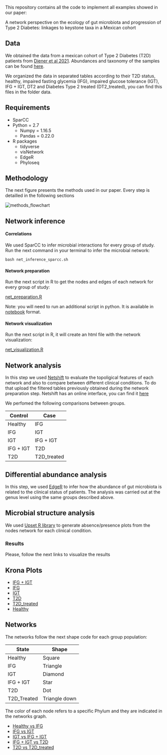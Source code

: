 This repository contains all the code to implement all examples showed in our paper:

A network perspective on the ecology of gut microbiota and progression of Type 2 Diabetes: linkages to keystone taxa in a Mexican cohort

## Data

We obtained the data from a mexican cohort of Type 2 Diabetes (T2D) patients from [Diener et al 2021](https://doi.org/10.3389/fendo.2020.602326). Abundances and taxonomy of the samples can be found [here](https://github.com/resendislab/mext2d/tree/master/data).

We organized the data in separated tables according to their T2D status, healthy, impaired fasting glycemia (IFG), impaired glucose tolerance (IGT), IFG + IGT, DT2 and Diabetes Type 2 treated (DT2_treated), you can find this files in the folder data.

## Requirements

* SparCC
* Python = 2.7
  * Numpy = 1.16.5
  * Pandas = 0.22.0
* R packages
  * tidyverse
  * visNetwork
  * EdgeR
  * Phyloseq

## Methodology

The next figure presents the methods used in our paper. Every step is detailled in the following sections

![methods_flowchart](https://user-images.githubusercontent.com/93368152/175101577-d1007864-a419-4bfe-937e-0af09b4157c0.png)

## Network inference

#### Correlations

We used SparCC to infer microbial interactions for every group of study. Run the next command in your terminal to infer the microbial network:

`bash net_inference_sparcc.sh`

#### Network preparation

Run the next script in R to get the nodes and edges of each network for every group of study:

[net_preparation.R](https://github.com/resendislab/MEXT2D_Networks/blob/main/scripts/net_preparation.R)

Note:  you will need to run an additional script in python. It is available in [notebook](https://github.com/resendislab/MEXT2D_Networks/blob/main/scripts/merge_taxa.ipynb) format. 

#### Network visualization

Run the next script in R, it will create an html file with the network visualization:

[net_visualization.R](https://github.com/resendislab/MEXT2D_Networks/blob/main/scripts/net_visualization.r)

## Network analysis

In this step we used [Netshift](https://doi.org/10.1038/s41396-018-0291-x) to evaluate the topoligical features of each network and also to compare between different clinical conditions. To do that upload the filtered tables previously obtained during the network preparation step. Netshift has an online interface, you can find it [here](https://web.rniapps.net/netshift/)

We perfomed the following comparisons between groups.

| Control | Case |
| --- | --- |
| Healthy | IFG |
| IFG | IGT |
| IGT | IFG + IGT |
| IFG + IGT | T2D |
| T2D | T2D_treated |

## Differential abundance analysis

In this step, we used [EdgeR](https://bioconductor.org/packages/release/bioc/html/edgeR.html) to infer how the abundance of gut microbiota is related to the clinical status of patients. The analysis was carried out at the genus level using the same groups described above.

## Microbial structure analysis

We used [Upset R library](https://cran.r-project.org/web/packages/UpSetR/index.html) to generate absence/presence plots from the nodes network for each clinical condition.

### Results

Please, follow the next links to visualize the results

## Krona Plots

* [IFG + IGT](https://rawcdn.githack.com/resendislab/MEXT2D_Networks/a1b379fd87aeb3b62279106fb2210d0cf07871b9/results/IFG_IGT.krona.html)
* [IFG](https://rawcdn.githack.com/resendislab/MEXT2D_Networks/8c54d189c20092b598d2d98558492eb98d7e8c81/results/IFGkrona.html)
* [IGT](https://rawcdn.githack.com/resendislab/MEXT2D_Networks/8c54d189c20092b598d2d98558492eb98d7e8c81/results/IGT.krona.html)
* [T2D](https://rawcdn.githack.com/resendislab/MEXT2D_Networks/8c54d189c20092b598d2d98558492eb98d7e8c81/results/T2D.krona.html)
* [T2D_treated](https://rawcdn.githack.com/resendislab/MEXT2D_Networks/8c54d189c20092b598d2d98558492eb98d7e8c81/results/T2D_treated.krona.html)
* [Healthy](https://rawcdn.githack.com/resendislab/MEXT2D_Networks/8c54d189c20092b598d2d98558492eb98d7e8c81/results/healthy.krona.html)

## Networks

The networks follow the next shape code for each group population:

| State | Shape |
| --- | --- | 
| Healthy | Square | 
| IFG | Triangle | 
| IGT | Diamond | 
| IFG + IGT | Star | 
| T2D | Dot | 
| T2D_Treated | Triangle down | 

The color of each node refers to a specific Phylum and they are indicated in the networks graph.

* [Healthy vs IFG](https://rawcdn.githack.com/resendislab/MEXT2D_Networks/d6b4f8034a37bd2543f0a39b0c4c0de600b86d5d/results/networkhealthyvsIFGv1.html)
* [IFG vs IGT](https://rawcdn.githack.com/resendislab/MEXT2D_Networks/d6b4f8034a37bd2543f0a39b0c4c0de600b86d5d/results/networkIFGvsIGT.html)
* [IGT vs IFG + IGT](https://rawcdn.githack.com/resendislab/MEXT2D_Networks/d6b4f8034a37bd2543f0a39b0c4c0de600b86d5d/results/networkIGTvsIFG_IGT.html)
* [IFG + IGT vs T2D](https://rawcdn.githack.com/resendislab/MEXT2D_Networks/d6b4f8034a37bd2543f0a39b0c4c0de600b86d5d/results/networkIFG_IGTvsT2D.html)
* [T2D vs T2D_treated](https://rawcdn.githack.com/resendislab/MEXT2D_Networks/d6b4f8034a37bd2543f0a39b0c4c0de600b86d5d/results/networkT2DvsT2D_treated.html)




